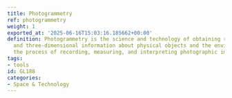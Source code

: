 ```yaml
---
title: Photogrammetry
ref: photogrammetry
weight: 1
exported_at: '2025-06-16T15:03:16.185662+00:00'
definition: Photogrammetry is the science and technology of obtaining reliable measurements
  and three-dimensional information about physical objects and the environment through
  the process of recording, measuring, and interpreting photographic images.
tags:
- tools
id: GL188
categories:
- Space & Technology
---
```


